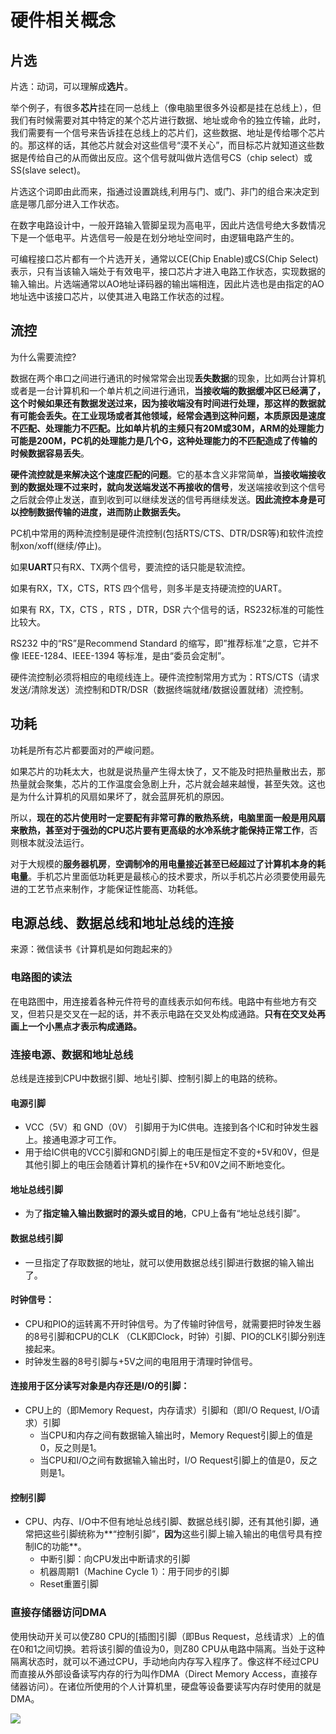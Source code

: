 # 硬件相关概念

## 片选

片选：动词，可以理解成**选片**。

举个例子，有很多**芯片**挂在同一总线上（像电脑里很多外设都是挂在总线上），但我们有时候需要对其中特定的某个芯片进行数据、地址或命令的独立传输，此时，我们需要有一个信号来告诉挂在总线上的芯片们，这些数据、地址是传给哪个芯片的。那这样的话，其他芯片就会对这些信号“漠不关心”，而目标芯片就知道这些数据是传给自己的从而做出反应。这个信号就叫做片选信号CS（chip select）或SS(slave select)。

片选这个词即由此而来，指通过设置跳线,利用与门、或门、非门的组合来决定到底是哪几部分进入工作状态。

在数字电路设计中，一般开路输入管脚呈现为高电平，因此片选信号绝大多数情况下是一个低电平。片选信号一般是在划分地址空间时，由逻辑电路产生的。

可编程接口芯片都有一个片选开关，通常以CE(Chip Enable)或CS(Chip Select)表示，只有当该输入端处于有效电平，接口芯片才进入电路工作状态，实现数据的输入输出。片选端通常以AO地址译码器的输出端相连，因此片选也是由指定的AO地址选中该接口芯片，以使其进入电路工作状态的过程。

## 流控

为什么需要流控?

数据在两个串口之间进行通讯的时候常常会出现**丢失数据**的现象，比如两台计算机或者是一台计算机和一个单片机之间进行通讯，**当接收端的数据缓冲区已经满了，这个时候如果还有数据发送过来，因为接收端没有时间进行处理，那这样的数据就有可能会丢失。**在工业现场或者其他领域，经常会遇到这种问题，本质原因是**速度不匹配、处理能力不匹配。**比如单片机的主频只有20M或30M，ARM的处理能力可能是200M，PC机的处理能力是几个G，这种**处理能力的不匹配造成了传输的时候数据容易丢失**。

**硬件流控就是来解决这个速度匹配的问题**。它的基本含义非常简单，**当接收端接收到的数据处理不过来时，就向发送端发送不再接收的信号**，发送端接收到这个信号之后就会停止发送，直到收到可以继续发送的信号再继续发送。**因此流控本身是可以控制数据传输的进度，进而防止数据丢失。**

PC机中常用的两种流控制是硬件流控制(包括RTS/CTS、DTR/DSR等)和软件流控制xon/xoff(继续/停止)。

如果**UART**只有RX、TX两个信号，要流控的话只能是软流控。

如果有RX，TX，CTS，RTS 四个信号，则多半是支持硬流控的UART。

如果有 RX，TX，CTS ，RTS ，DTR，DSR 六个信号的话，RS232标准的可能性比较大。

RS232 中的“RS”是Recommend Standard 的缩写，即”推荐标准“之意，它并不像 IEEE-1284、IEEE-1394 等标准，是由“委员会定制”。

硬件流控制必须将相应的电缆线连上。硬件流控制常用方式为：RTS/CTS（请求发送/清除发送）流控制和DTR/DSR（数据终端就绪/数据设置就绪）流控制。



## 功耗

功耗是所有芯片都要面对的严峻问题。

如果芯片的功耗太大，也就是说热量产生得太快了，又不能及时把热量散出去，那热量就会聚集，芯片的工作温度会急剧上升，芯片就会越来越慢，甚至失效。这也是为什么计算机的风扇如果坏了，就会蓝屏死机的原因。

所以，**现在的芯片使用时一定要配有非常可靠的散热系统，电脑里面一般是用风扇来散热，甚至对于强劲的CPU芯片要有更高级的水冷系统才能保持正常工作**，否则根本就没法运行。

对于大规模的**服务器机房**，**空调制冷的用电量接近甚至已经超过了计算机本身的耗电量**。手机芯片里面低功耗更是最核心的技术要求，所以手机芯片必须要使用最先进的工艺节点来制作，才能保证性能高、功耗低。



## 电源总线、数据总线和地址总线的连接

 来源：微信读书《计算机是如何跑起来的》

### **电路图的读法**

在电路图中，用连接着各种元件符号的直线表示如何布线。电路中有些地方有交叉，但若只是交叉在一起的话，并不表示电路在交叉处构成通路。**只有在交叉处再画上一个小黑点才表示构成通路。**

### 连接电源、数据和地址总线

总线是连接到CPU中数据引脚、地址引脚、控制引脚上的电路的统称。

#### 电源引脚

- VCC（5V）和 GND（0V） 引脚用于为IC供电。连接到各个IC和时钟发生器上。接通电源才可工作。
- 用于给IC供电的VCC引脚和GND引脚上的电压是恒定不变的+5V和0V，但是其他引脚上的电压会随着计算机的操作在+5V和0V之间不断地变化。

#### 地址总线引脚

- 为了**指定输入输出数据时的源头或目的地**，CPU上备有“地址总线引脚”。

#### 数据总线引脚

- 一旦指定了存取数据的地址，就可以使用数据总线引脚进行数据的输入输出了。

#### 时钟信号：

- CPU和PIO的运转离不开时钟信号。为了传输时钟信号，就需要把时钟发生器的8号引脚和CPU的CLK （CLK即Clock，时钟）引脚、PIO的CLK引脚分别连接起来。
- 时钟发生器的8号引脚与+5V之间的电阻用于清理时钟信号。

#### 连接用于区分读写对象是内存还是I/O的引脚：

- CPU上的（即Memory Request，内存请求）引脚和（即I/O Request, I/O请求）引脚
  - 当CPU和内存之间有数据输入输出时，Memory Request引脚上的值是0，反之则是1。
  - 当CPU和I/O之间有数据输入输出时，I/O Request引脚上的值是0，反之则是1。

#### 控制引脚

- CPU、内存、I/O中不但有地址总线引脚、数据总线引脚，还有其他引脚，通常把这些引脚统称为**“控制引脚”，**因为**这些引脚上输入输出的电信号具有控制IC的功能**。
  - 中断引脚：向CPU发出中断请求的引脚
  - 机器周期1（Machine Cycle 1）：用于同步的引脚
  - Reset重置引脚



### 直接存储器访问DMA

使用快动开关可以使Z80 CPU的[插图]引脚（即Bus Request，总线请求）上的值在0和1之间切换。若将该引脚的值设为0，则Z80 CPU从电路中隔离。当处于这种隔离状态时，就可以不通过CPU，手动地向内存写入程序了。像这样不经过CPU而直接从外部设备读写内存的行为叫作DMA（Direct Memory Access，直接存储器访问）。在诸位所使用的个人计算机里，硬盘等设备要读写内存时使用的就是DMA。

![](https://i.loli.net/2021/08/09/TWcv5eN7Qg1mxFn.jpg)
